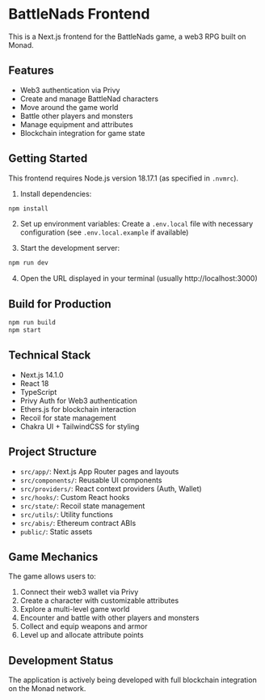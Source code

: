# BattleNads Frontend

This is a Next.js frontend for the BattleNads game, a web3 RPG built on Monad.

## Features

- Web3 authentication via Privy
- Create and manage BattleNad characters
- Move around the game world
- Battle other players and monsters
- Manage equipment and attributes
- Blockchain integration for game state

## Getting Started

This frontend requires Node.js version 18.17.1 (as specified in `.nvmrc`).

1. Install dependencies:

```bash
npm install
```

2. Set up environment variables:
   Create a `.env.local` file with necessary configuration (see `.env.local.example` if available)

3. Start the development server:

```bash
npm run dev
```

4. Open the URL displayed in your terminal (usually http://localhost:3000)

## Build for Production

```bash
npm run build
npm start
```

## Technical Stack

- Next.js 14.1.0
- React 18
- TypeScript
- Privy Auth for Web3 authentication
- Ethers.js for blockchain interaction
- Recoil for state management
- Chakra UI + TailwindCSS for styling

## Project Structure

- `src/app/`: Next.js App Router pages and layouts
- `src/components/`: Reusable UI components
- `src/providers/`: React context providers (Auth, Wallet)
- `src/hooks/`: Custom React hooks
- `src/state/`: Recoil state management
- `src/utils/`: Utility functions
- `src/abis/`: Ethereum contract ABIs
- `public/`: Static assets

## Game Mechanics

The game allows users to:

1. Connect their web3 wallet via Privy
2. Create a character with customizable attributes
3. Explore a multi-level game world
4. Encounter and battle with other players and monsters
5. Collect and equip weapons and armor
6. Level up and allocate attribute points

## Development Status

The application is actively being developed with full blockchain integration on the Monad network.

